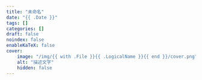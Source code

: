 ```yaml
---
title: "未命名"
date: "{{ .Date }}"
tags: []
categories: []
draft: false
noindex: false
enableKaTeX: false
cover:
    image: "/img/{{ with .File }}{{ .LogicalName }}{{ end }}/cover.png"
    alt: "描述文字"
    hidden: false
---
```

